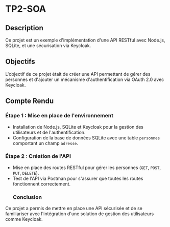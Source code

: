 # TP2-SOA
## Description
Ce projet est un exemple d'implémentation d'une API RESTful avec Node.js, SQLite, et une sécurisation via Keycloak.

## Objectifs
L'objectif de ce projet était de créer une API permettant de gérer des personnes et d'ajouter un mécanisme d'authentification via OAuth 2.0 avec Keycloak.

## Compte Rendu

### Étape 1 : Mise en place de l'environnement
- Installation de Node.js, SQLite et Keycloak pour la gestion des utilisateurs et de l'authentification.
- Configuration de la base de données SQLite avec une table `personnes` comportant un champ `adresse`.

### Étape 2 : Création de l'API
- Mise en place des routes RESTful pour gérer les personnes (`GET`, `POST`, `PUT`, `DELETE`).
- Test de l'API via Postman pour s'assurer que toutes les routes fonctionnent correctement.
  ### Conclusion
Ce projet a permis de mettre en place une API sécurisée et de se familiariser avec l'intégration d'une solution de gestion des utilisateurs comme Keycloak.

